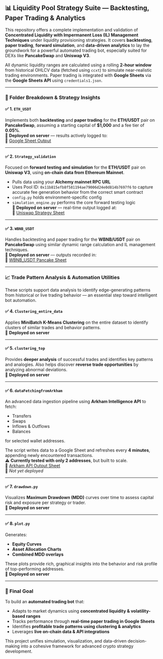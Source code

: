 ## 📊 Liquidity Pool Strategy Suite — Backtesting, Paper Trading & Analytics

This repository offers a complete implementation and validation of **Concentrated Liquidity with Impermanent Loss (IL) Management Techniques** under liquidity provisioning strategies. It covers **backtesting**, **paper trading**, **forward simulation**, and **data-driven analytics** to lay the groundwork for a powerful automated trading bot, especially suited for DEXs like **PancakeSwap** and **Uniswap V3**.

All dynamic liquidity ranges are calculated using a rolling **2-hour window** from historical OHLCV data (fetched using `ccxt`) to simulate near-realistic trading environments. Paper trading is integrated with **Google Sheets** via the **Google Sheets API** using `credentials1.json`.

---

### 📂 Folder Breakdown & Strategy Insights

#### ✅ 1. `ETH_USDT`&#x20;

Implements both **backtesting** and **paper trading** for the **ETH/USDT** pair on **PancakeSwap**, assuming a starting capital of **\$1,000** and a fee tier of **0.05%**.\
📌 **Deployed on server** — results actively logged to:\
📄 [Google Sheet Output](https://docs.google.com/spreadsheets/d/1_DZ6ztD5M2eUBKwPurz2Zcvvu3s8EFWsVTwV33o2zU8/edit?usp=sharing)

---

#### ✅ 2. `Strategy_validation`

Focused on **forward testing and simulation** for the **ETH/USDT** pair on **Uniswap V3**, using **on-chain data from Ethereum Mainnet**.

- Pulls data using your **Alchemy mainnet RPC URL**
- Uses Pool ID: `0x11b815efb8f581194ae79006d24e0d814b7697f6` to capture accurate fee generation behavior from the correct smart contract
- `config.py` holds environment-specific config
- `simulation_engine.py` performs the core forward testing logic\
  📌 **Deployed on server** — real-time output logged at:\
  📄 [Uniswap Strategy Sheet](https://docs.google.com/spreadsheets/d/1cUD41LW8KyWMnp9xflX6ZR6XI2382i107p-eVw0qdPo/edit?usp=sharing)

---

#### ✅ 3. `WBNB_USDT` 

Handles backtesting and paper trading for the **WBNB/USDT** pair on **PancakeSwap** using similar dynamic range calculation and IL management techniques.\
📌 **Deployed on server** — outputs recorded in:\
📄 [WBNB\_USDT Pancake Sheet](https://docs.google.com/spreadsheets/d/11GjL8s7mS_AfAdrFyj6ogV5SYOGeuSgGLTmij9TufmA/edit?usp=sharing)

---

### 📈 Trade Pattern Analysis & Automation Utilities

These scripts support data analysis to identify edge-generating patterns from historical or live trading behavior — an essential step toward intelligent bot automation.

#### ✅ 4. `Clustering_entire_data`

Applies **MiniBatch K-Means Clustering** on the entire dataset to identify clusters of similar trades and behavior patterns.\
📌 **Deployed on server**

---

#### ✅ 5. `clustering_top`

Provides **deeper analysis** of successful trades and identifies key patterns and analogies. Also helps discover **reverse trade opportunities** by analyzing abnormal deviations.\
📌 **Deployed on server**

---

#### ✅ 6. `dataFetchingfromArkham`

An advanced data ingestion pipeline using **Arkham Intelligence API** to fetch:

- Transfers
- Swaps
- Inflows & Outflows
- Balances

for selected wallet addresses.

The script writes data to a Google Sheet and refreshes every **4 minutes**, appending newly encountered transactions.\
⚠️ **Currently tested with only 2 addresses**, but built to scale.\
📄 [Arkham API Output Sheet](https://docs.google.com/spreadsheets/d/1c04Mf3QpGDa0TunD6El9othMyjccc8hOcLrWaaJUdyM/edit?usp=sharing)\
📌 *Not yet deployed*

---

#### ✅ 7. `drawdown.py`

Visualizes **Maximum Drawdown (MDD)** curves over time to assess capital risk and exposure per strategy or trader.\
📌 **Deployed on server**

---

#### ✅ 8. `plot.py`

Generates:

- **Equity Curves**
- **Asset Allocation Charts**
- **Combined MDD overlays**

These plots provide rich, graphical insights into the behavior and risk profile of top-performing addresses.\
📌 **Deployed on server**

---

### 🚀 Final Goal

To build an **automated trading bot** that:

- Adapts to market dynamics using **concentrated liquidity & volatility-based ranges**
- Tracks performance through **real-time paper trading in Google Sheets**
- Identifies **profitable trade patterns using clustering & analytics**
- Leverages **live on-chain data & API integrations**

This project unifies simulation, visualization, and data-driven decision-making into a cohesive framework for advanced crypto strategy development.
